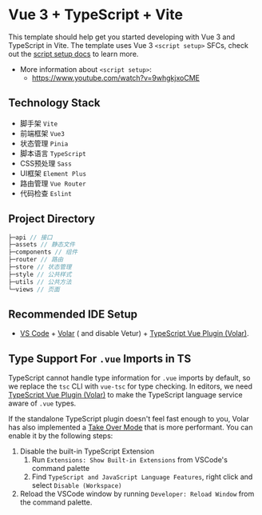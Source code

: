 # Vue 3 + TypeScript + Vite

This template should help get you started developing with Vue 3 and TypeScript in Vite. The template uses Vue
3 `<script setup>` SFCs, check out
the [script setup docs](https://v3.vuejs.org/api/sfc-script-setup.html#sfc-script-setup) to learn more.

- More information about `<script setup>`:
    - https://www.youtube.com/watch?v=9whgkjxoCME

## Technology Stack

- 脚手架 `Vite`
- 前端框架 `Vue3`
- 状态管理 `Pinia`
- 脚本语言 `TypeScript`
- CSS预处理 `Sass`
- UI框架 `Element Plus`
- 路由管理 `Vue Router`
- 代码检查 `Eslint`

## Project Directory

```js
├─api // 接口
├─assets // 静态文件
├─components // 组件
├─router // 路由
├─store // 状态管理
├─style // 公共样式
├─utils // 公共方法
└─views // 页面
```

## Recommended IDE Setup

- [VS Code](https://code.visualstudio.com/) + [Volar](https://marketplace.visualstudio.com/items?itemName=Vue.volar) (
  and disable
  Vetur) + [TypeScript Vue Plugin (Volar)](https://marketplace.visualstudio.com/items?itemName=Vue.vscode-typescript-vue-plugin).

## Type Support For `.vue` Imports in TS

TypeScript cannot handle type information for `.vue` imports by default, so we replace the `tsc` CLI with `vue-tsc` for
type checking. In editors, we
need [TypeScript Vue Plugin (Volar)](https://marketplace.visualstudio.com/items?itemName=Vue.vscode-typescript-vue-plugin)
to make the TypeScript language service aware of `.vue` types.

If the standalone TypeScript plugin doesn't feel fast enough to you, Volar has also implemented
a [Take Over Mode](https://github.com/johnsoncodehk/volar/discussions/471#discussioncomment-1361669) that is more
performant. You can enable it by the following steps:

1. Disable the built-in TypeScript Extension
    1. Run `Extensions: Show Built-in Extensions` from VSCode's command palette
    2. Find `TypeScript and JavaScript Language Features`, right click and select `Disable (Workspace)`
2. Reload the VSCode window by running `Developer: Reload Window` from the command palette.
